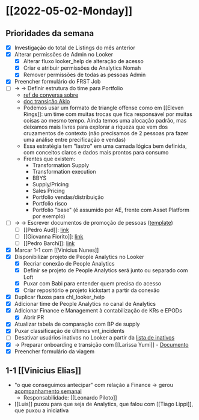 # [[2022-05-02-Monday]]
## Prioridades da semana
- [x] Investigação do total de Listings do mês anterior
- [x] Alterar permissões de Admin no Looker
	- [x] Alterar fluxo looker_help de alteração de acesso
	- [x] Criar e atribuir permissões de Analytics Nomah
	- [x] Remover permissões de todas as pessoas Admin
- [x] Preencher formulário do FRST Job
- [ ] -> -> Definir estrutura do time para Portfolio
	- [ref de conversa sobre](https://loftimoveis.slack.com/archives/DQT8J4ECC/p1651086490398799)
	- [doc transição Akio](https://docs.google.com/document/d/1mpiXlQgCmx4BX1ubfbg1yyKZ8FhIA1zY92tyn2u9drU/edit)
	- Podemos usar um formato de triangle offense como em [[Eleven Rings]]: um time com muitas trocas que fica responsável por muitas coisas ao mesmo tempo. Ainda temos uma alocação padrão, mas deixamos mais livres para explorar a riqueza que vem dos cruzamentos de contexto (não precisamos de 2 pessoas pra fazer uma análise entre precificação e vendas)
	- Essa estratégia tem "lastro" em uma camada lógica bem definida, com conceitos claros e dados mais prontos para consumo
	- Frentes que existem:
		- Transformation Supply
		- Transformation execution
		- BBYS
		- Supply/Pricing
		- Sales Pricing
		- Portfolio vendas/distribuição
		- Portfolio risco
		- Portfolio "base" (é assumido por AE, frente com Asset Platform por exemplo)
- [ ] -> -> Escrever documentos de promoção de pessoas ([template](https://docs.google.com/document/d/1fk4yc7Y3043yDFD_TPmJ9rrMIEJFvAcYoekOUVNDCzs/edit))
	- [ ] [[Pedro Aud]]: [link](https://docs.google.com/document/d/1lsq0V__fYctJx0Qi_Idj_0WXtitaJCtb3jHRa2ktxhM/edit)
	- [ ] [[Giovanna Fiorito]]: [link](https://docs.google.com/document/d/1ZCMgVjGRIstegef3LW-PhXfdDd0leUxx4IDgHcLpirw/edit)
	- [ ] [[Pedro Barchi]]: [link](https://docs.google.com/document/u/0/d/1avwPfF8RfGHQ_6caP_Fdnll40AKlbzXbQh-vxsg05Og/edit?fromCopy=true)
- [x] Marcar 1-1 com [[Vinicius Nunes]]
- [x] Disponibilizar projeto de People Analytics no Looker
	- [x] Recriar conexão de People Analytics
	- [x] Definir se projeto de People Analytics será junto ou separado com Loft
	- [x] Puxar com Babi para entender quem precisa do acesso
	- [x] Criar repositório e projeto kickstart a partir da conexão
- [x] Duplicar fluxos para chl_looker_help
- [x] Adicionar time de People Analytics no canal de Analytics
- [x] Adicionar Finance e Management à contabilização de KRs e EPODs
	- [x] Abrir PR
- [x] Atualizar tabela de comparação com BP de supply
- [x] Puxar classificação de últimos vnt_incidents
- [ ] Desativar usuários inativos no Looker a partir da [lista de inativos](https://docs.google.com/spreadsheets/d/1Z5zBHSkqU19ML0jRRGXV2yO-T1yez0YnEw2-_OPID8c/edit#gid=0)
- [x] -> Preparar onboarding e transição com [[Larissa Yumi]]
		- [Documento](https://docs.google.com/document/d/1vVtjIywVpOVZ3VVCylhtLd9Pr22Iu05toZ6Do4rVgc8/edit#)
- [x] Preencher formulário da viagem

## 1-1 [[Vinicius Elias]]
- "o que conseguimos antecipar" com relação a Finance -> gerou [acompanhamento semanal](https://docs.google.com/presentation/d/1TcEot2fI5I7qWhesmSnKdlY_PlFDXStbk7rOrX7uCSg/edit#slide=id.g12509d94cf2_0_0)
	- Responsabilidade: [[Leonardo Piloto]]
- [[Luis]] puxou para que seja de Analytics, que falou com [[Tiago Lippi]], que puxou a iniciativa